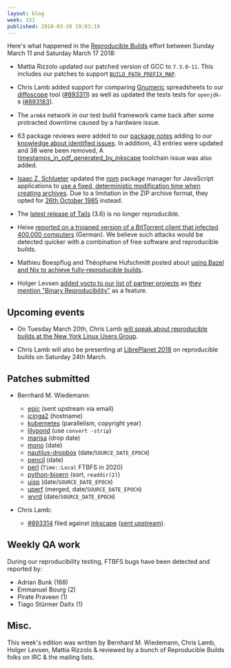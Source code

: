 ```yaml
---
layout: blog
week: 151
published: 2018-03-20 19:03:19
---
```


Here's what happened in the [Reproducible Builds](https://reproducible-builds.org) effort between Sunday March 11 and Saturday March 17 2018:

* Mattia Rizzolo updated our patched version of GCC to `7.3.0-11`. This includes our patches to support [`BUILD_PATH_PREFIX_MAP`](https://wiki.debian.org/ReproducibleBuilds/BuildPathProposal).

* Chris Lamb added support for comparing [Gnumeric](http://www.gnumeric.org/) spreadsheets to our [diffoscope](https://diffoscope.org) tool ([#893311](https://bugs.debian.org/893311)) as well as updated the tests tests for `openjdk-9` ([#893183](https://bugs.debian.org/893183)).

* The `arm64` network in our test build framework came back after some protracted downtime caused by a hardware issue.

* 63 package reviews were added to our [package notes](https://anonscm.debian.org/git/reproducible/notes.git) adding to our [knowledge about identified issues](https://tests.reproducible-builds.org/debian/index_issues.html). In additiom, 43 entries were updated and 38 were been removed, A [timestamps\_in\_pdf\_generated\_by\_inkscape](https://anonscm.debian.org/git/reproducible/notes.git/commit/?id=a746991a) toolchain issue was also added.

* [Isaac Z. Schlueter](http://izs.me/) updated the [npm](https://www.npmjs.com/) package manager for JavaScript applications to [use a fixed, deterministic modification time when creating archives](https://github.com/npm/npm/commit/58d2aa58d5f9c4db49f57a5f33952b3106778669). Due to a limitation in the ZIP archive format, they opted for [26th October 1985](http://backtothefuture.wikia.com/wiki/Back_to_the_Future_timeline) instead.

* The [latest release of Tails](https://tails.boum.org/news/version_3.6/index.en.html) (3.6) is no longer reproducible.

* Heise [reported on a trojaned version of a BitTorrent client that infected 400,000 computers](https://www.heise.de/security/meldung/Trojanisierte-Version-des-BitTorrent-Clients-MediaGet-infizierte-400-000-Computer-3995514.html) (German). We believe such attacks would be detected quicker with a combination of free software and reproducible builds.

* Mathieu Boespflug and Théophane Hufschmitt posted about [using Bazel and Nix to achieve fully-reproducible builds](https://www.tweag.io/posts/2018-03-15-bazel-nix.html).

* Holger Levsen [added yocto to our list of partner projects](https://anonscm.debian.org/git/reproducible/reproducible-website.git/commit/?id=ce5f0a8) as [they mention "Binary Reproducibility"](https://www.yoctoproject.org/software-overview/features/) as a feature.


Upcoming events
---------------

* On Tuesday March 20th, Chris Lamb [will speak about reproducible builds at the New York Linux Users Group](https://www.meetup.com/nylug-meetings/events/248246544/).

* Chris Lamb will also be presenting at [LibrePlanet 2018](https://www.libreplanet.org/2018/) on reproducible builds on Saturday 24th March.


Patches submitted
-----------------

* Bernhard M. Wiedemann:
    * [epic](https://build.opensuse.org/request/show/586708) (sent upstream via email)
    * [icinga2](https://build.opensuse.org/request/show/585980) (hostname)
    * [kubernetes](https://github.com/kubernetes/kubernetes/issues/48710) (parallelism, copyright year)
    * [lilypond](https://sourceforge.net/p/testlilyissues/issues/5290/) (use `convert -strip`)
    * [marisa](https://build.opensuse.org/request/show/586304) (drop date)
    * [mono](https://bugzilla.opensuse.org/show_bug.cgi?id=1085258) (date)
    * [nautilus-dropbox](https://build.opensuse.org/request/show/585725) (date/`SOURCE_DATE_EPOCH`)
    * [pencil](https://build.opensuse.org/request/show/585798) (date)
    * [perl](https://rt.cpan.org/Public/Bug/Display.html?id=124787) (`Time::Local` FTBFS in 2020)
    * [python-bjoern](https://build.opensuse.org/request/show/586121) (sort, `readdir(2)`)
    * [uisp](https://build.opensuse.org/request/show/586030) (date/`SOURCE_DATE_EPOCH`)
    * [uperf](https://github.com/uperf/uperf/pull/13) (merged, date/`SOURCE_DATE_EPOCH`)
    * [wyrd](https://build.opensuse.org/request/show/586334) (date/`SOURCE_DATE_EPOCH`)

* Chris Lamb:
    * [#893314](https://bugs.debian.org/893314) filed against [inkscape](https://tracker.debian.org/pkg/inkscape) ([sent upstream](https://gitlab.com/inkscape/inkscape/merge_requests/219)).


Weekly QA work
--------------

During our reproducibility testing, FTBFS bugs have been detected and reported by:

 - Adrian Bunk (168)
 - Emmanuel Bourg (2)
 - Pirate Praveen (1)
 - Tiago Stürmer Daitx (1)


Misc.
-----

This week's edition was written by Bernhard M. Wiedemann, Chris Lamb, Holger Levsen, Mattia Rizzolo & reviewed by a bunch of Reproducible Builds folks on IRC & the mailing lists.
